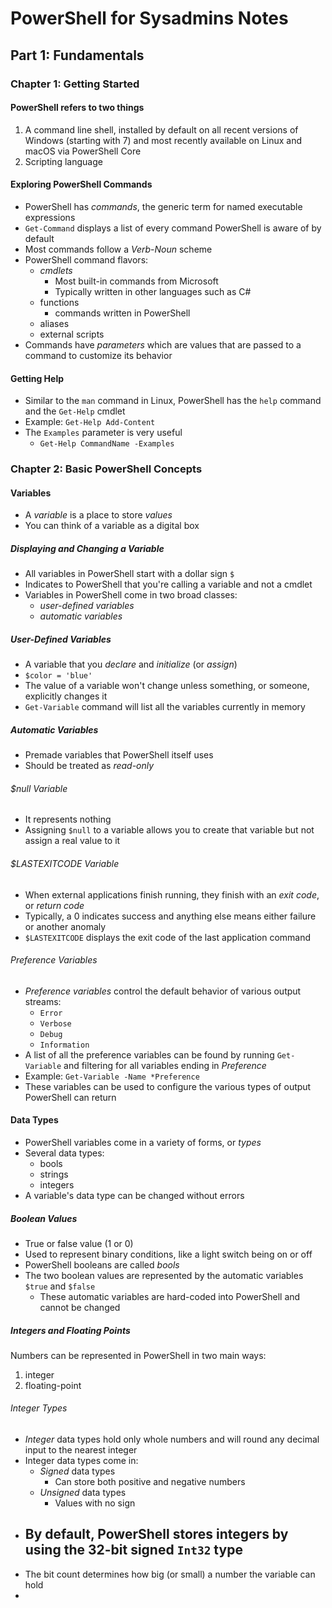 # PowerShell for Sysadmins Notes

## Part 1: Fundamentals

### Chapter 1: Getting Started

#### PowerShell refers to two things

1. A command line shell, installed by default on all recent versions of Windows (starting with 7) and most recently available on Linux and macOS via PowerShell Core
2. Scripting language

#### Exploring PowerShell Commands

- PowerShell has *commands*, the generic term for named executable expressions
- `Get-Command` displays a list of every command PowerShell is aware of by default
- Most commands follow a *Verb*-*Noun* scheme
- PowerShell command flavors:
  - *cmdlets*
    - Most built-in commands from Microsoft
    - Typically written in other languages such as C#
  - functions
    - commands written in PowerShell
  - aliases
  - external scripts
- Commands have *parameters* which are values that are passed to a command to customize its behavior

#### Getting Help

- Similar to the `man` command in Linux, PowerShell has the `help` command and the `Get-Help` cmdlet
- Example: `Get-Help Add-Content`
- The `Examples` parameter is very useful
  - `Get-Help CommandName -Examples`

### Chapter 2: Basic PowerShell Concepts

#### Variables

- A *variable* is a place to store *values*
- You can think of a variable as a digital box

##### Displaying and Changing a Variable

- All variables in PowerShell start with a dollar sign `$`
- Indicates to PowerShell that you're calling a variable and not a cmdlet
- Variables in PowerShell come in two broad classes:
  - *user-defined variables*
  - *automatic variables*

##### User-Defined Variables

- A variable that you *declare* and *initialize* (or *assign*)
- `$color = 'blue'`
- The value of a variable won't change unless something, or someone, explicitly changes it
- `Get-Variable` command will list all the variables currently in memory

##### Automatic Variables

- Premade variables that PowerShell itself uses
- Should be treated as *read-only*

###### $null Variable

- It represents nothing
- Assigning `$null` to a variable allows you to create that variable but not assign a real value to it

###### $LASTEXITCODE Variable

- When external applications finish running, they finish with an *exit code*, or *return code*
- Typically, a 0 indicates success and anything else means either failure or another anomaly
- `$LASTEXITCODE` displays the exit code of the last application command

###### Preference Variables

- *Preference variables* control the default behavior of various output streams:
  - `Error`
  - `Verbose`
  - `Debug`
  - `Information`
- A list of all the preference variables can be found by running `Get-Variable` and filtering for all variables ending in *Preference*
- Example: `Get-Variable -Name *Preference`
- These variables can be used to configure the various types of output PowerShell can return

#### Data Types

- PowerShell variables come in a variety of forms, or *types*
- Several data types:
  - bools
  - strings
  - integers
- A variable's data type can be changed without errors

##### Boolean Values

- True or false value (1 or 0)
- Used to represent binary conditions, like a light switch being on or off
- PowerShell booleans are called *bools*
- The two boolean values are represented by the automatic variables `$true` and `$false`
  - These automatic variables are hard-coded into PowerShell and cannot be changed

##### Integers and Floating Points

Numbers can be represented in PowerShell in two main ways:
1. integer
2. floating-point 

###### Integer Types

- *Integer* data types hold only whole numbers and will round any decimal input to the nearest integer
- Integer data types come in:
  - *Signed* data types
    - Can store both positive and negative numbers
  - *Unsigned* data types
    - Values with no sign
- By default, PowerShell stores integers by using the 32-bit signed `Int32` type
  - 
- The bit count determines how big (or small) a number the variable can hold
- 